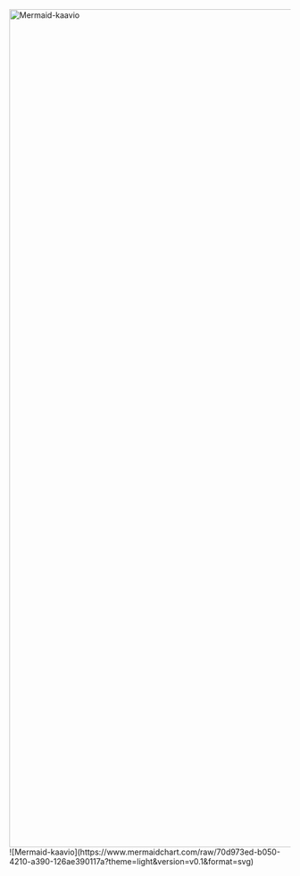 <img src="https://www.mermaidchart.com/raw/70d973ed-b050-4210-a390-126ae390117a?theme=light&version=v0.1&format=svg" width="2000" height="1500" alt="Mermaid-kaavio">
![Mermaid-kaavio](https://www.mermaidchart.com/raw/70d973ed-b050-4210-a390-126ae390117a?theme=light&version=v0.1&format=svg)
